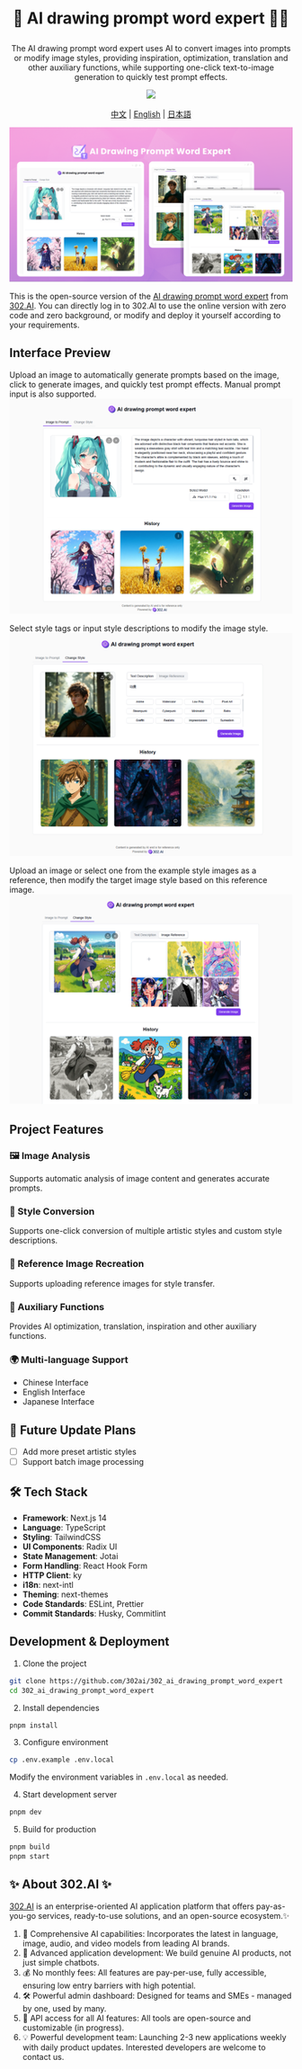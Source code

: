 # <p align="center"> 🎨 AI drawing prompt word expert 🚀✨</p>

<p align="center">The AI drawing prompt word expert uses AI to convert images into prompts or modify image styles, providing inspiration, optimization, translation and other auxiliary functions, while supporting one-click text-to-image generation to quickly test prompt effects.</p>

<p align="center"><a href="https://302.ai/product/detail/66" target="blank"><img src="https://file.302.ai/gpt/imgs/github/20250102/72a57c4263944b73bf521830878ae39a.png" /></a></p >

<p align="center"><a href="README_zh.md">中文</a> | <a href="README.md">English</a> | <a href="README_ja.md">日本語</a></p>

![](docs/302_AI_drawing_prompt_word_expert_en.png)

This is the open-source version of the [AI drawing prompt word expert](https://302.ai/product/detail/66) from [302.AI](https://302.ai/en/). You can directly log in to 302.AI to use the online version with zero code and zero background, or modify and deploy it yourself according to your requirements.

## Interface Preview
Upload an image to automatically generate prompts based on the image, click to generate images, and quickly test prompt effects. Manual prompt input is also supported.
![](docs/302_AI_drawing_prompt_word_expert_en_screenshot_01.png)

Select style tags or input style descriptions to modify the image style.
![](docs/302_AI_drawing_prompt_word_expert_en_screenshot_02.png)           

Upload an image or select one from the example style images as a reference, then modify the target image style based on this reference image.
![](docs/302_AI_drawing_prompt_word_expert_en_screenshot_03.png)     

## Project Features
### 🖼️ Image Analysis
Supports automatic analysis of image content and generates accurate prompts.
### 🎨 Style Conversion
Supports one-click conversion of multiple artistic styles and custom style descriptions.
### 🔄 Reference Image Recreation
Supports uploading reference images for style transfer.
### 📝 Auxiliary Functions
Provides AI optimization, translation, inspiration and other auxiliary functions.
### 🌍 Multi-language Support
- Chinese Interface
- English Interface
- Japanese Interface

## 🚩 Future Update Plans
- [ ] Add more preset artistic styles
- [ ] Support batch image processing

## 🛠️ Tech Stack

- **Framework**: Next.js 14
- **Language**: TypeScript
- **Styling**: TailwindCSS
- **UI Components**: Radix UI
- **State Management**: Jotai
- **Form Handling**: React Hook Form
- **HTTP Client**: ky
- **i18n**: next-intl
- **Theming**: next-themes
- **Code Standards**: ESLint, Prettier
- **Commit Standards**: Husky, Commitlint

## Development & Deployment
1. Clone the project
```bash
git clone https://github.com/302ai/302_ai_drawing_prompt_word_expert
cd 302_ai_drawing_prompt_word_expert
```

2. Install dependencies
```bash
pnpm install
```

3. Configure environment
```bash
cp .env.example .env.local
```
Modify the environment variables in `.env.local` as needed.

4. Start development server
```bash
pnpm dev
```

5. Build for production
```bash
pnpm build
pnpm start
```

## ✨ About 302.AI ✨
[302.AI](https://302.ai/en/) is an enterprise-oriented AI application platform that offers pay-as-you-go services, ready-to-use solutions, and an open-source ecosystem.✨
1. 🧠 Comprehensive AI capabilities: Incorporates the latest in language, image, audio, and video models from leading AI brands.
2. 🚀 Advanced application development: We build genuine AI products, not just simple chatbots.
3. 💰 No monthly fees: All features are pay-per-use, fully accessible, ensuring low entry barriers with high potential.
4. 🛠 Powerful admin dashboard: Designed for teams and SMEs - managed by one, used by many.
5. 🔗 API access for all AI features: All tools are open-source and customizable (in progress).
6. 💡 Powerful development team: Launching 2-3 new applications weekly with daily product updates. Interested developers are welcome to contact us.
